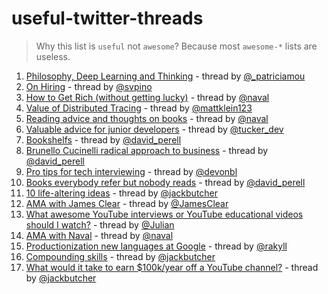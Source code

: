 # useful-twitter-threads

> Why this list is `useful` not `awesome`? 
> Because most `awesome-*` lists are useless.

1. [Philosophy, Deep Learning and Thinking](https://twitter.com/_patriciamou/status/1296654041569570819) - thread by [@_patriciamou](https://twitter.com/_patriciamou)
2. [On Hiring](https://twitter.com/svpino/status/1289431085525295105) - thread by [@svpino](https://twitter.com/svpino)
3. [How to Get Rich (without getting lucky)](https://twitter.com/naval/status/1002103360646823936) - thread by [@naval](https://twitter.com/naval)
4. [Value of Distributed Tracing](https://twitter.com/mattklein123/status/1049813556592406528) - thread by [@mattklein123](https://twitter.com/mattklein123)
5. [Reading advice and thoughts on books](https://twitter.com/AlexAndBooks_/status/1302811435760783362) - thread by [@naval](https://twitter.com/naval)
6. [Valuable advice for junior developers](https://twitter.com/tucker_dev/status/1306619121476362240) - thread by [@tucker_dev](https://twitter.com/tucker_dev)
7. [Bookshelfs](https://twitter.com/david_perell/status/1195009016054853632) - thread by [@david_perell](https://twitter.com/david_perell)
8. [Brunello Cucinelli radical approach to business](https://twitter.com/david_perell/status/1315426534900092929) - thread by [@david_perell](https://twitter.com/david_perell)
9. [Pro tips for tech interviewing](https://twitter.com/devonbl/status/1318944166651613185) - thread by [@devonbl](https://twitter.com/devonbl)
10. [Books everybody refer but nobody reads](https://twitter.com/david_perell/status/1303921481710219264) - thread by [@david_perell](https://twitter.com/david_perell)
11. [10 life-altering ideas](https://twitter.com/jackbutcher/status/1321216300409098243) - thread by [@jackbutcher](https://twitter.com/jackbutcher)
12. [AMA with James Clear](https://twitter.com/JamesClear/status/1321908884949372929) - thread by [@JamesClear](https://twitter.com/JamesClear)
13. [What awesome YouTube interviews or YouTube educational videos should I watch?](https://twitter.com/Julian/status/1322786111559589890) - thread by [@Julian](https://twitter.com/Julian)
14. [AMA with Naval](https://twitter.com/naval/status/1322759857980678145) - thread by [@naval](https://twitter.com/naval)
15. [Productionization new languages at Google](https://twitter.com/rakyll/status/1293026308524584960) - thread by [@rakyll](https://twitter.com/rakyll)
16. [Compounding skills](https://twitter.com/jackbutcher/status/1330183607034449920) - thread by [@jackbutcher](https://twitter.com/jackbutcher)
17. [What would it take to earn $100k/year off a YouTube channel?](https://twitter.com/jackbutcher/status/1330887410922741760) - thread by [@jackbutcher](https://twitter.com/jackbutcher)
